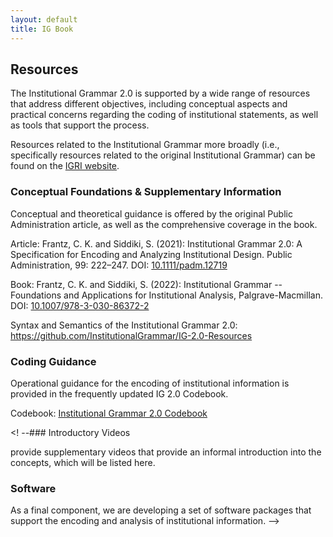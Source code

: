 ```yaml
---
layout: default
title: IG Book
---
```


## Resources

The Institutional Grammar 2.0 is supported by a wide range of resources that address different objectives, including conceptual aspects and practical concerns regarding the coding of institutional statements, as well as tools that support the process.

Resources related to the Institutional Grammar more broadly (i.e., specifically resources related to the original Institutional Grammar) can be found on the [IGRI website](https://institutionalgrammar.org/resources/).

### Conceptual Foundations & Supplementary Information

Conceptual and theoretical guidance is offered by the original Public Administration article, as well as the comprehensive coverage in the book.

Article: Frantz, C. K. and Siddiki, S. (2021): Institutional Grammar 2.0: A Specification for Encoding and Analyzing Institutional Design. Public Administration, 99: 222–247. DOI: [10.1111/padm.12719](https://doi.org/10.1111/padm.12719)

Book: Frantz, C. K. and Siddiki, S. (2022): Institutional Grammar -- Foundations and Applications for Institutional Analysis, Palgrave-Macmillan. DOI: [10.1007/978-3-030-86372-2](https://doi.org/10.1007/978-3-030-86372-2)

Syntax and Semantics of the Institutional Grammar 2.0: https://github.com/InstitutionalGrammar/IG-2.0-Resources

### Coding Guidance

Operational guidance for the encoding of institutional information is provided in the frequently updated IG 2.0 Codebook. 

Codebook: [Institutional Grammar 2.0 Codebook](https://arxiv.org/abs/2008.08937)

<! --### Introductory Videos

provide supplementary videos that provide an informal introduction into the concepts, which will be listed here.

### Software

As a final component, we are developing a set of software packages that support the encoding and analysis of institutional information. -->


